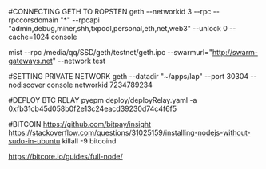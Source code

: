 #CONNECTING GETH TO ROPSTEN
geth --networkid 3 --rpc --rpccorsdomain "*" --rpcapi "admin,debug,miner,shh,txpool,personal,eth,net,web3" --unlock 0 --cache=1024 console

mist --rpc /media/qq/SSD/geth/testnet/geth.ipc --swarmurl="http://swarm-gateways.net" --network test 

#SETTING PRIVATE NETWORK
geth --datadir "~/apps/lap" --port 30304 --nodiscover console networkid 7234789234


#DEPLOY BTC RELAY
pyepm deploy/deployRelay.yaml -a 0xfb31cb45d058b0f2e13c24eacd39230d74c4f6f5



#BITCOIN
https://github.com/bitpay/insight
https://stackoverflow.com/questions/31025159/installing-nodejs-without-sudo-in-ubuntu
killall -9 bitcoind

https://bitcore.io/guides/full-node/



